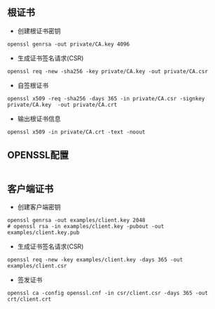 
## 根证书


* 创建根证书密钥

```shell
openssl genrsa -out private/CA.key 4096
```

* 生成证书签名请求(CSR)

```shell
openssl req -new -sha256 -key private/CA.key -out private/CA.csr
```

* 自签根证书

```shell
openssl x509 -req -sha256 -days 365 -in private/CA.csr -signkey private/CA.key  -out private/CA.crt
```

* 输出根证书信息

```shell
openssl x509 -in private/CA.crt -text -noout
```

## OPENSSL配置

```config

```

## 客户端证书

* 创建客户端密钥

```shell
openssl genrsa -out examples/client.key 2048
# openssl rsa -in examples/client.key -pubout -out examples/client.key.pub
```

* 生成证书签名请求(CSR)

```shell
openssl req -new -key examples/client.key -days 365 -out examples/client.csr
```

* 签发证书


```shell
openssl ca -config openssl.cnf -in csr/client.csr -days 365 -out crt/client.crt
```



